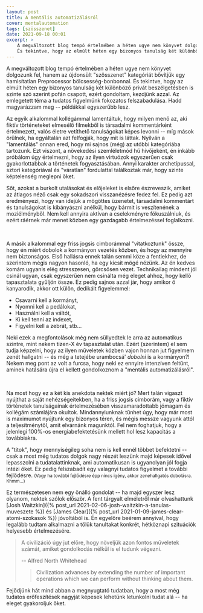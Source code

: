 ```yaml
---
layout: post
title: A mentális automatizálásról
cover: mentalautomation
tags: [szösszenet]
date: 2021-09-18 00:01
excerpt: >
    A megváltozott blog tempó értelmében a héten ugye nem könyvet dolgozunk fel, hanem az újdonsült "szösszenet" kategóriát bővítjük egy hamisítatlan Preprocessor bölcsesség-bonbonnal.
    És tekintve, hogy az elmúlt héten egy bizonyos tanulság két különböző privát beszélgetésben is szinte szó szerint pofán csapott, ezért gondoltam, kezdjünk azzal.
---
```


A megváltozott blog tempó értelmében a héten ugye nem könyvet dolgozunk fel, hanem az újdonsült "szösszenet" kategóriát bővítjük egy hamisítatlan Preprocessor bölcsesség-bonbonnal.
És tekintve, hogy az elmúlt héten egy bizonyos tanulság két különböző privát beszélgetésben is szinte szó szerint pofán csapott, ezért gondoltam, kezdjünk azzal.
Az emlegetett téma a tudatos figyelmünk fokozatos felszabadulása.
Hadd magyarázzam meg -- példákkal egyszerűbb lesz.

Az egyik alkalommal kollégámmal lamentáltuk, hogy milyen menő az, aki fiktív történeteket elmesélő filmekből is társadalmi kommentárként értelmezett, valós életre vetíthető tanulságokat képes levonni -- míg mások örülnek, ha egyáltalán azt felfogják, hogy mit is láttak.
Nyilván a "lamentálás" onnan ered, hogy mi sajnos (még) az utóbbi kategóriába tartozunk.
Ezt viszont, a növekedési szemléletmód hű hívőjeként, én inkább próbálom úgy értelmezni, hogy az ilyen virtuózok egyszerűen csak gyakorlottabbak a történetek fogyasztásában.
Annyi karakter archetípussal, sztori kategóriával és "váratlan" fordulattal találkoztak már, hogy szinte képtelenség meglepni őket.

Sőt, azokat a burkolt utalásokat és előjeleket is elsőre észreveszik, amiket az átlagos néző csak egy sokadszori visszanézésre fedez fel.
Ez pedig azt eredményezi, hogy van idejük a mögöttes üzenetet, társadalmi kommentárt és tanulságokat is kibányászni anélkül, hogy bármit is veszítenének a moziélményből.
Nem kell annyira aktívan a cselekményre fókuszálniuk, és ezért ráérnek már menet közben egy gazdagabb értelmezéssel foglalkozni.

<br>

A másik alkalommal egy friss jogsis cimborámmal "vitatkoztunk" össze, hogy én miért dobolok a kormányon vezetés közben, és hogy az mennyire nem biztonságos.
Első hallásra ennek talán semmi köze a fentiekhez, de szerintem mégis nagyon hasonló, ha egy kicsit mögé nézünk.
Az én kedves komám ugyanis elég stresszesen, görcsösen vezet.
Technikailag mindent jól csinál ugyan, csak egyszerűen nem csinálta még eleget ahhoz, hogy kellő tapasztalata gyűljön össze.
Ez pedig sajnos azzal jár, hogy amikor ő kanyarodik, akkor ott külön, dedikált figyelemmel:

- Csavarni kell a kormányt,
- Nyomni kell a pedálokat,
- Használni kell a váltót,
- Ki kell tenni az indexet,
- Figyelni kell a zebrát, stb...

Neki ezek a megfontolások még nem süllyedtek le arra az automatikus szintre, mint nekem tizen-X év tapasztalat után.
Ezért (szerintem) el sem tudja képzelni, hogy az ilyen műveletek közben vajon honnan jut figyelmem zenét hallgatni -- és még a tetejébe urambocsá' *dobolni* is a kormányon?!
Nekem meg pont az volt a furcsa, hogy neki ez ennyire intenzíven feltűnt, aminek hatására újra el kellett gondolkoznom a "mentális automatizálásról".

<br>

Na most hogy ez a két kis anekdota nektek miért jó?
Mert talán vigaszt nyújthat a saját nehézségeitekben, ha a friss jogsis cimborám, vagy a fiktív történetek tanulságainak értelmezésében visszamaradottabb jómagam és kollégám számlájára okultok.
Mindannyiunknak tűnhet úgy, hogy már most is maximumot nyújtunk egy bizonyos téren, és mégis messze vagyunk attól a teljesítménytől, amit elvárnánk magunktól.
Fel nem foghatjuk, hogy a jelenlegi 100%-os energiabefektetésünk mellett hol lesz kapacitás a továbbiakra.

A "titok", hogy mennyiségileg soha nem is kell ennél többet befektetni -- csak a most még tudatos dolgok nagy részét leszünk majd képesek idővel lepasszolni a tudatalattinknak, ami automatikusan is ugyanolyan jól fogja intézi őket.
Ez pedig felszabadít egy valagnyi tudatos figyelmet a további fejlődésre.
<small>(Vagy ha további fejlődésre épp nincs igény, akkor zenehallgatós dobolásra. Khmm...)</small>

Ez természetesen nem egy önálló gondolat -- ha majd egyszer lesz olyanom, nektek szólok először.
A fent tárgyalt elméletről már olvashattunk [Josh Waitzkin]({% post_url 2021-02-06-josh-waitzkin-a-tanulas-muveszete %}) és [James Clear]({% post_url 2021-01-09-james-clear-atomi-szokasok %}) jóvoltából is.
Én egyelőre beérem annyival, hogy legalább tudtam alkalmazni a tőlük tanultakat konkrét, hétköznapi szituációk helyesebb értelmezésére.

> A civilizáció úgy jut előre, hogy növeljük azon fontos műveletek számát, amiket gondolkodás nélkül is el tudunk végezni.
>
> -- Alfred North Whitehead
> > Civilization advances by extending the number of important operations which we can perform without thinking about them.

Fejődjünk hát mind abban a megnyugtató tudatban, hogy a most még tudatos erőfeszítések nagyját képesek lehetünk letunkolni tudat alá -- ha eleget gyakoroljuk őket.